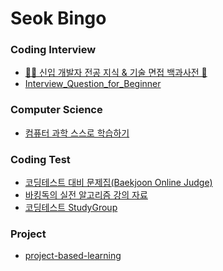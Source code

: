 <h1> Seok Bingo </h1>

<h3> Coding Interview </h3>

 - <a href="https://github.com/gyoogle/tech-interview-for-developer">👶🏻 신입 개발자 전공 지식 & 기술 면접 백과사전 📖</a>
 - <a href="https://github.com/JaeYeopHan/Interview_Question_for_Beginner">Interview_Question_for_Beginner</a>

<h3> Computer Science </h3>

 - <a href="https://github.com/minnsane/TeachYourselfCS-KR">컴퓨터 과학 스스로 학습하기</a>

<h3> Coding Test </h3>

 - [코딩테스트 대비 문제집(Baekjoon Online Judge)](https://github.com/tony9402/baekjoon)
 - [바킹독의 실전 알고리즘 강의 자료](https://github.com/encrypted-def/basic-algo-lecture)
 - [코딩테스트 StudyGroup](https://github.com/CodeTest-StudyGroup/Code-Test-Study)

<h3> Project </h3>

 - <a href="https://github.com/practical-tutorials/project-based-learning">project-based-learning</a>
